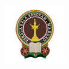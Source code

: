 <p align="center">
  <img src="https://raw.githubusercontent.com/Crewlobbymadgaon/KeralaKalaKendram/main/kkklogo.png" alt="Kerala Kala Kendram Logo" width="160" />
</p>






